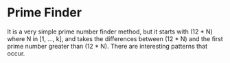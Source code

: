 # Prime Finder 

It is a very simple prime number finder method, but it starts with (12 * N) where N in [1, ..., k], and takes the differences between (12 * N) and the first prime number greater than (12 * N). There are interesting patterns that occur.

